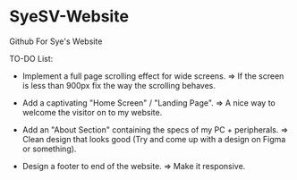 # SyeSV-Website
Github For Sye's Website

TO-DO List:

- Implement a full page scrolling effect for wide screens.
	=> If the screen is less than 900px fix the way the scrolling behaves.

- Add a captivating "Home Screen" / "Landing Page".
	=> A nice way to welcome the visitor on to my website.

- Add an "About Section" containing the specs of my PC + peripherals.
	=> Clean design that looks good (Try and come up with a design on Figma or something).

- Design a footer to end of the website.
	=> Make it responsive.
